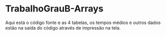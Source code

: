 # TrabalhoGrauB-Arrays
Aqui está o código fonte e as 4 tabelas, os tempos médios e outros dados estão na saída do código através de impressão na tela.
